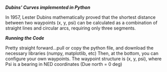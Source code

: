 ***Dubins' Curves implemented in Python***

In 1957, Lester Dubins mathematically proved that the shortest distance between two waypoints (x, y, psi) can be calculated as a combination of straight lines and circular arcs, requiring only three segments.

***Running the Code***

Pretty straight forward...pull or copy the python file, and download the necessary libraries (numpy, matplotlib, etc) Then, at the bottom, you can configure your own waypoints. The waypoint structure is (x, y, psi), where Psi is a bearing in NED coordinates (Due north = 0 deg)
